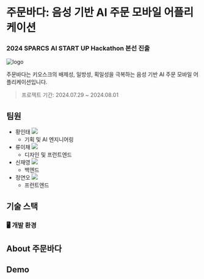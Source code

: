 # 주문바다: 음성 기반 AI 주문 모바일 어플리케이션

### 2024 SPARCS AI START UP Hackathon 본선 진출

![logo]()

주문바다는 키오스크의 배제성, 일방성, 획일성을 극복하는 음성 기반 AI 주문 모바일 어플리케이션입니다.

> 프로젝트 기간: 2024.07.29 ~ 2024.08.01

## 팀원

- 황인태 <a href="https://github.com/ThisIsHwang" target="_blank"><img src="https://img.shields.io/badge/GitHub-181717?style=flat&logo=github&logoColor=white"/></a>
  - 기획 및 AI 엔지니어링
- 류이채 <a href="https://github.com/ihchaeryu" target="_blank"><img src="https://img.shields.io/badge/GitHub-181717?style=flat&logo=github&logoColor=white"/></a>
  - 디자인 및 프런트엔드
- 신재영 <a href="https://github.com/LimePencil" target="_blank"><img src="https://img.shields.io/badge/GitHub-181717?style=flat&logo=github&logoColor=white"/></a>
  - 백엔드
- 정연오 <a href="https://github.com/yeono000" target="_blank"><img src="https://img.shields.io/badge/GitHub-181717?style=flat&logo=github&logoColor=white"/></a>
  - 프런트엔드
 
## 기술 스택

### 🖥️  개발 환경

## About 주문바다

## Demo

